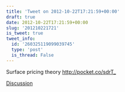 ```yaml
---
title: 'Tweet on 2012-10-22T17:21:59+00:00'
draft: true
date: 2012-10-22T17:21:59+00:00
slug: '201210221721'
is_tweet: true
tweet_info:
  id: '260325119099039745'
  type: 'post'
  is_thread: False
---
```




Surface pricing theory <http://pocket.co/sdrT_>

[Discussion](https://x.com/sytelus/status/260325119099039745)
